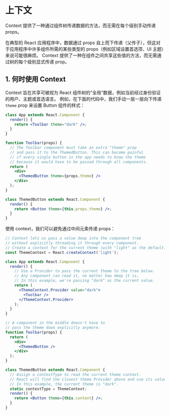 # 上下文

Context 提供了一种通过组件树传递数据的方法，而无需在每个级别手动传递 props。

在典型的 React 应用程序中，数据通过 props 自上而下传递（父传子），但这对于应用程序中许多组件所需的某些类型的 props（例如区域设置首选项、UI 主题）来说可能很麻烦。 Context 提供了一种在组件之间共享这些值的方法，而无需通过树的每个级别显式传递 prop。

## 1. 何时使用 Context

Context 旨在共享可被视为 React 组件树的“全局”数据，例如当前经过身份验证的用户、主题或首选语言。 例如，在下面的代码中，我们手动一层一层向下传递 `theme` prop 来设置 Button 组件的样式：

```jsx
class App extends React.Component {
  render() {
    return <Toolbar theme="dark" />;
  }
}

function Toolbar(props) {
  // The Toolbar component must take an extra "theme" prop
  // and pass it to the ThemedButton. This can become painful
  // if every single button in the app needs to know the theme
  // because it would have to be passed through all components.
  return (
    <div>
      <ThemedButton theme={props.theme} />
    </div>
  );
}

class ThemedButton extends React.Component {
  render() {
    return <Button theme={this.props.theme} />;
  }
}
```

使用 context，我们可以避免通过中间元素传递 props：

```jsx
// Context lets us pass a value deep into the component tree
// without explicitly threading it through every component.
// Create a context for the current theme (with "light" as the default).
const ThemeContext = React.createContext('light');

class App extends React.Component {
  render() {
    // Use a Provider to pass the current theme to the tree below.
    // Any component can read it, no matter how deep it is.
    // In this example, we're passing "dark" as the current value.
    return (
      <ThemeContext.Provider value="dark">
        <Toolbar />
      </ThemeContext.Provider>
    );
  }
}

// A component in the middle doesn't have to
// pass the theme down explicitly anymore.
function Toolbar(props) {
  return (
    <div>
      <ThemedButton />
    </div>
  );
}

class ThemedButton extends React.Component {
  // Assign a contextType to read the current theme context.
  // React will find the closest theme Provider above and use its value.
  // In this example, the current theme is "dark".
  static contextType = ThemeContext;
  render() {
    return <Button theme={this.context} />;
  }
}
```